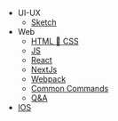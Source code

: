 - UI-UX
  - [Sketch](/FrontEnd/UI-UX/sketchNotes.md)
- Web
  - [HTML :hammer: CSS](/FrontEnd/HTML_CSS/_sidebar.md)
  - [JS](/FrontEnd/Js/jsNotes.md)
  - [React](/FrontEnd/React/_sidebar.md)
  - [NextJs](/FrontEnd/Next/nextNotes.md)
  - [Webpack](/FrontEnd/webpack/webpackNotes.md)
  - [Common Commands](/FrontEnd/cliNotes.md)
  - [Q&A](/FrontEnd/questions.md)
- [IOS](/FrontEnd/IOS/_sidebar.md)
